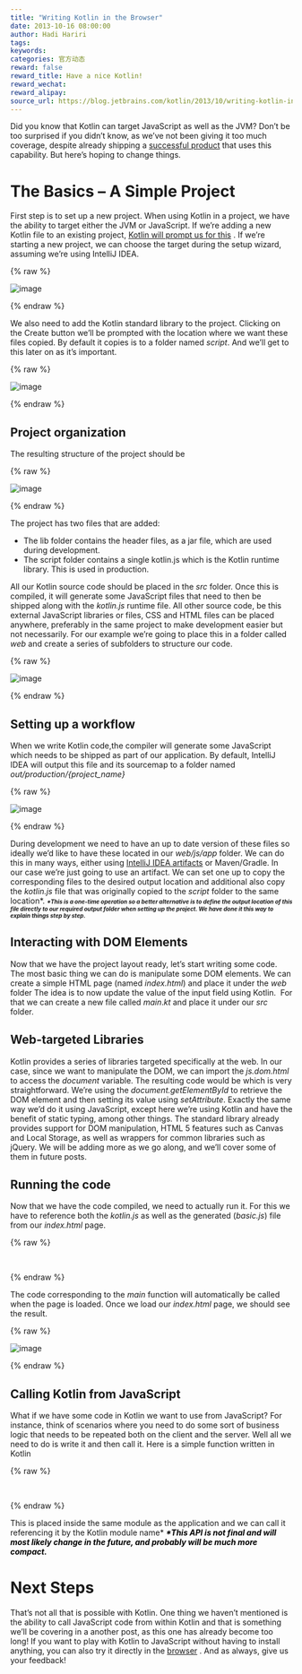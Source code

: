 ```yaml
---
title: "Writing Kotlin in the Browser"
date: 2013-10-16 08:00:00
author: Hadi Hariri
tags:
keywords:
categories: 官方动态
reward: false
reward_title: Have a nice Kotlin!
reward_wechat:
reward_alipay:
source_url: https://blog.jetbrains.com/kotlin/2013/10/writing-kotlin-in-the-browser/
---
```


Did you know that Kotlin can target JavaScript as well as the JVM? Don’t be too surprised if you didn’t know, as we’ve not been giving it too much coverage, despite already shipping a  [successful product](http://blog.jetbrains.com/webide/2012/08/liveedit-plugin-features-in-detail/)  that uses this capability. But here’s hoping to change things.<span id="more-1330"></span>
# The Basics – A Simple Project

First step is to set up a new project. When using Kotlin in a project, we have the ability to target either the JVM or JavaScript. If we’re adding a new Kotlin file to an existing project,  [Kotlin will prompt us for this](http://blog.jetbrains.com/kotlin/2013/10/how-to-configure-kotlin-in-your-project/) . If we’re starting a new project, we can choose the target during the setup wizard, assuming we’re using IntelliJ IDEA.

{% raw %}
<p><img alt="image" border="0" data-recalc-dims="1" src="https://i0.wp.com/blog.jetbrains.com/kotlin/files/2013/10/image.png?resize=610%2C499&amp;ssl=1" style="padding-top: 0px; padding-left: 0px; padding-right: 0px; border-width: 0px;"/></p>
{% endraw %}

We also need to add the Kotlin standard library to the project. Clicking on the Create button we’ll be prompted with the location where we want these files copied. By default it copies is to a folder named <em>script</em>. And we’ll get to this later on as it’s important.

{% raw %}
<p><img alt="image" border="0" data-recalc-dims="1" src="https://i0.wp.com/blog.jetbrains.com/kotlin/files/2013/10/image1.png?resize=603%2C157&amp;ssl=1" style="padding-top: 0px; padding-left: 0px; padding-right: 0px; border-width: 0px;"/></p>
{% endraw %}

## Project organization

The resulting structure of the project should be

{% raw %}
<p><img alt="image" border="0" data-recalc-dims="1" src="https://i2.wp.com/blog.jetbrains.com/kotlin/files/2013/10/image2.png?resize=350%2C196&amp;ssl=1" style="padding-top: 0px; padding-left: 0px; padding-right: 0px; border-width: 0px;"/></p>
{% endraw %}

The project has two files that are added:

* The lib folder contains the header files, as a jar file, which are used during development.
* The script folder contains a single kotlin.js which is the Kotlin runtime library. This is used in production.

All our Kotlin source code should be placed in the <em>src </em>folder. Once this is compiled, it will generate some JavaScript files that need to then be shipped along with the <em>kotlin.js</em> runtime file.
All other source code, be this external JavaScript libraries or files, CSS and HTML files can be placed anywhere, preferably in the same project to make development easier but not necessarily. For our example we’re going to place this in a folder called <em>web </em>and create a series of subfolders to structure our code.

{% raw %}
<p><img alt="image" border="0" data-recalc-dims="1" src="https://i0.wp.com/blog.jetbrains.com/kotlin/files/2013/10/image3.png?resize=344%2C259&amp;ssl=1" style="padding-top: 0px; padding-left: 0px; padding-right: 0px; border-width: 0px;"/></p>
{% endraw %}

## Setting up a workflow

When we write Kotlin code,the compiler will generate some JavaScript which needs to be shipped as part of our application. By default, IntelliJ IDEA will output this file and its sourcemap to a folder named <em>out/production/{project_name}</em>

{% raw %}
<p><img alt="image" border="0" data-recalc-dims="1" src="https://i2.wp.com/blog.jetbrains.com/kotlin/files/2013/10/image4.png?resize=275%2C154&amp;ssl=1" style="padding-top: 0px; padding-left: 0px; margin: 0px; padding-right: 0px; border-width: 0px;"/></p>
{% endraw %}

During development we need to have an up to date version of these files so ideally we’d like to have these located in our <em>web/js/app </em>folder. We can do this in many ways, either using  [IntelliJ IDEA artifacts](http://www.jetbrains.com/idea/webhelp/artifact.html)  or Maven/Gradle. In our case we’re just going to use an artifact. We can set one up to copy the corresponding files to the desired output location and additional also copy the <em>kotlin.js</em> file that was originally copied to the <em>script </em>folder to the same location*.
<strong><em><span style="font-size: x-small;">*This is a one-time operation so a better alternative is to define the output location of this file directly to our required output folder when setting up the project. We have done it this way to explain things step by step. </span></em></strong>
## Interacting with DOM Elements

Now that we have the project layout ready, let’s start writing some code. The most basic thing we can do is manipulate some DOM elements. We can create a simple HTML page (named <em>index.html</em>) and place it under the <em>web </em>folder
The idea is to now update the value of the input field using Kotlin.  For that we can create a new file called <em>main</em>.<em>kt </em>and place it under our <em>src </em>folder.
## Web-targeted Libraries

Kotlin provides a series of libraries targeted specifically at the web. In our case, since we want to manipulate the DOM, we can import the <em>js.dom.html </em>to access the <em>document</em> variable. The resulting code would be
which is very straightforward. We’re using the <em>document.getElementById </em>to retrieve the DOM element and then setting its value using <em>setAttribute</em>. Exactly the same way we’d do it using JavaScript, except here we’re using Kotlin and have the benefit of static typing, among other things.
The standard library already provides support for DOM manipulation, HTML 5 features such as Canvas and Local Storage, as well as wrappers for common libraries such as jQuery. We will be adding more as we go along, and we’ll cover some of them in future posts.
## Running the code

Now that we have the code compiled, we need to actually run it. For this we have to reference both the <em>kotlin.js </em>as well as the generated (<em>basic.js</em>) file from our <em>index.html</em> page.

{% raw %}
<p> </p>
{% endraw %}

The code corresponding to the <em>main</em> function will automatically be called when the page is loaded.
Once we load our <em>index.html </em>page, we should see the result.

{% raw %}
<p><img alt="image" data-recalc-dims="1" src="https://i1.wp.com/blog.jetbrains.com/kotlin/files/2013/10/image5.png?resize=638%2C283&amp;ssl=1"/></p>
{% endraw %}

## Calling Kotlin from JavaScript

What if we have some code in Kotlin we want to use from JavaScript? For instance, think of scenarios where you need to do some sort of business logic that needs to be repeated both on the client and the server. Well all we need to do is write it and then call it. Here is a simple function written in Kotlin

{% raw %}
<p> </p>
{% endraw %}

This is placed inside the same module as the application and we can call it referencing it by the Kotlin module name*
<strong><span style="color: #000000;"><em>*This API is not final and will most likely change in the future, and probably will be much more compact.</em></span></strong>
# Next Steps

That’s not all that is possible with Kotlin. One thing we haven’t mentioned is the ability to call JavaScript code from within Kotlin and that is something we’ll be covering in a another post, as this one has already become too long!
If you want to play with Kotlin to JavaScript without having to install anything, you can also try it directly in the  [browser](http://kotlin-demo.jetbrains.com) . And as always, give us your feedback!
